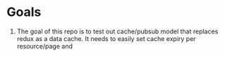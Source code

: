 # Goals

1. The goal of this repo is to test out cache/pubsub model that replaces redux as a data cache. It needs to easily set cache expiry per resource/page and
